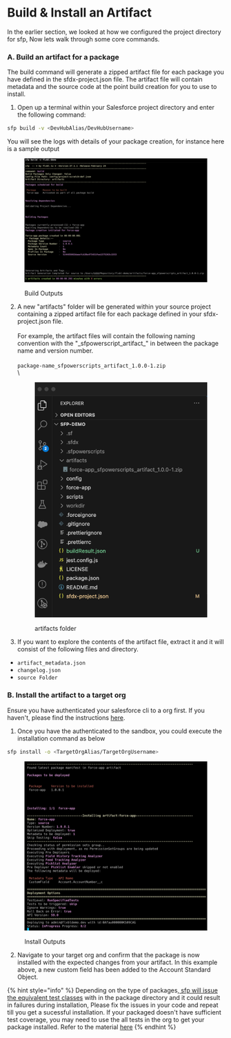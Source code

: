 # Build & Install an Artifact

In the earlier section, we looked at how we configured the project directory for sfp,  Now lets walk through some core commands.

### A. Build an artifact for a package

The build command will generate a zipped artifact file for each package you have defined in the sfdx-project.json file.  The artifact file will contain metadata and the source code at the point build creation for you to use to install.

1. Open up a terminal within your Salesforce project directory and enter the following command:

```bash
sfp build -v <DevHubAlias/DevHubUsername>
```

You will see the logs with details of your package creation, for instance here is a sample output

<figure><img src="../.gitbook/assets/image (43).png" alt=""><figcaption><p>Build Outputs</p></figcaption></figure>

2.  A new "artifacts" folder will be generated within your source project containing a zipped artifact file for each package defined in your sfdx-project.json file.\
    \
    For example, the artifact files will contain the following naming convention with the "\_sfpowerscript\_artifact\_" in between the package name and version number.\
    \
    `package-name_sfpowerscripts_artifact_1.0.0-1.zip` \
    \


    <figure><img src="../.gitbook/assets/image (38).png" alt=""><figcaption><p>artifacts folder</p></figcaption></figure>
3. If you want to explore the contents of the artifact file, extract it and it will consist of the following files and directory.&#x20;

* `artifact_metadata.json`
* `changelog.json`
* `source Folder`

### B. Install the artifact to a target org

Ensure you have authenticated your salesforce cli to a org first.  If you haven't, please find the instructions [here](https://developer.salesforce.com/docs/atlas.en-us.sfdx\_dev.meta/sfdx\_dev/sfdx\_dev\_auth\_web\_flow.htm).

1. Once you have the authenticated to the sandbox, you could execute the installation command as below

```bash
sfp install -o <TargetOrgAlias/TargetOrgUsername>
```

<figure><img src="../.gitbook/assets/image (41).png" alt=""><figcaption><p>Install Outputs</p></figcaption></figure>

2. Navigate to your target org and confirm that the package is now installed with the expected changes from your artifact.  In this example above, a new custom field has been added to the Account Standard Object.

{% hint style="info" %}
Depending on the type of packages,[ sfp will issue the equivalent test classes](../concepts/supported-package-types/) with in the package directory and it could result in failures during installation,  Please fix the issues in your code and repeat till you get a sucessful installation.   If your packaged doesn't have sufficient test coverage, you may need to use the all tests in the org to get your package installed. Refer to the material [here](../building-artifacts/configuring-installation-behaviour-of-a-package/optimized-installation.md)
{% endhint %}
